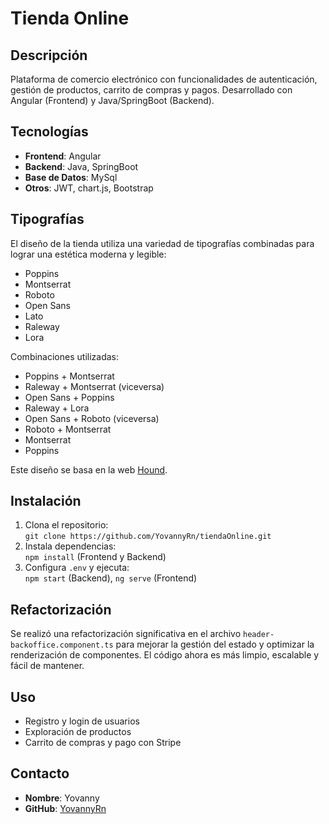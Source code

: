 # Tienda Online

## Descripción
Plataforma de comercio electrónico con funcionalidades de autenticación, gestión de productos, carrito de compras y pagos. Desarrollado con Angular (Frontend) y Java/SpringBoot (Backend).

## Tecnologías
- **Frontend**: Angular
- **Backend**: Java, SpringBoot
- **Base de Datos**: MySql
- **Otros**: JWT, chart.js, Bootstrap

## Tipografías
El diseño de la tienda utiliza una variedad de tipografías combinadas para lograr una estética moderna y legible:
- Poppins
- Montserrat
- Roboto
- Open Sans
- Lato
- Raleway
- Lora

Combinaciones utilizadas:
- Poppins + Montserrat
- Raleway + Montserrat (viceversa)
- Open Sans + Poppins
- Raleway + Lora
- Open Sans + Roboto (viceversa)
- Roboto + Montserrat
- Montserrat
- Poppins

Este diseño se basa en la web [Hound](https://hencework.com/theme/hound/rtl-light/).

## Instalación
1. Clona el repositorio:  
   `git clone https://github.com/YovannyRn/tiendaOnline.git`
2. Instala dependencias:  
   `npm install` (Frontend y Backend)
3. Configura `.env` y ejecuta:  
   `npm start` (Backend), `ng serve` (Frontend)

## Refactorización
Se realizó una refactorización significativa en el archivo `header-backoffice.component.ts` para mejorar la gestión del estado y optimizar la renderización de componentes. El código ahora es más limpio, escalable y fácil de mantener.

## Uso
- Registro y login de usuarios
- Exploración de productos
- Carrito de compras y pago con Stripe

## Contacto
- **Nombre**: Yovanny
- **GitHub**: [YovannyRn](https://github.com/YovannyRn)
